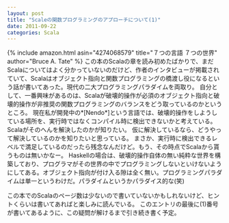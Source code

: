 ```yaml
---
layout: post
title: "Scaleの関数プログラミングのアプローチについて(1)"
date: 2011-09-22
categories: Scala
---
```

 {% include amazon.html asin="4274068579" title="７つの言語 ７つの世界" author="Bruce A. Tate" %}
この本のScalaの章を読み初めたばかりで、まだScalaについてはよく分かっていないのだけど、作者のインタビューが掲載されていて、Scalaはオブジェクト指向と関数プログラミングの橋渡し役になるという話が書いてあった。現代の二大プログラミングパラダイムを両取り。
自分として、一番興味があるのは、Scalaが破壊的操作が必須のオブジェクト指向と破壊的操作が非推奨の関数プログラミングのバランスをどう取っているのかというところ。
現在私が開発中の*[Nendo*]という言語では、破壊的操作をしようしている場所を、実行時ではなくコンパイル時に検出できないかと考えている。
Scalaがそのへんを解決したのかが知りたい。
仮に解決しているなら、どうやって解決しているのかを知りたいと思っている。
まさか、実行時に検出できるレベルで満足しているのだったら残念なんだけど。もう、その時点でScalaから貰うものは無いかなー。
Haskellの場合は、破壊的操作自体の無い純粋な世界を構築しており、プログラマがその世界の中でプログラミングしないといけないようにしてある。オブジェクト指向が付け入る隙は全く無い。プログラミングパラダイムは単一というわけだ。パラダイムというかパラダイス的な(笑)

この本でのScalaのページ数は少ないので書いていないかもしれないけど、ヒントくらいは書いてあればと楽しみに読んでいる。
このエントリの最後に(1)番号が書いてあるように、この疑問が解けるまで引き続き書く予定。
